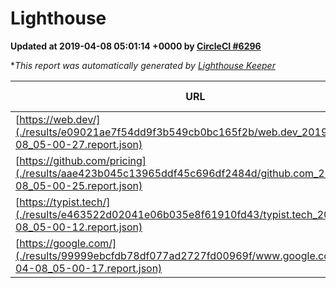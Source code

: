 
# Lighthouse

**Updated at 2019-04-08 05:01:14 +0000 by [CircleCI #6296](https://circleci.com/gh/ItinerisLtd/lighthouse-keeper-example/6296)**

**This report was automatically generated by [Lighthouse Keeper](https://github.com/itinerisltd/lighthouse-keeper)*

| URL | Performance | Accessibility | Best Practices | SEO | PWA | Updated At |
| --- | --- | --- | --- | --- | --- | --- |
| [https://web.dev/](./results/e09021ae7f54dd9f3b549cb0bc165f2b/web.dev_2019-04-08_05-00-27.report.json) | 0.96 | 0.93 | 1 | 0.96 | 1 | 2019-04-08T05:00:27.719Z |
| [https://github.com/pricing](./results/aae423b045c13965ddf45c696df2484d/github.com_2019-04-08_05-00-25.report.json) | 0.87 | 0.89 | 0.93 | 0.9 | 0.58 | 2019-04-08T05:00:25.160Z |
| [https://typist.tech/](./results/e463522d02041e06b035e8f61910fd43/typist.tech_2019-04-08_05-00-12.report.json) | 1 |  |  |  |  | 2019-04-08T05:00:12.591Z |
| [https://google.com/](./results/99999ebcfdb78df077ad2727fd00969f/www.google.com_2019-04-08_05-00-17.report.json) | 0.95 | 0.71 | 0.93 | 0.82 | 0.58 | 2019-04-08T05:00:17.589Z |
